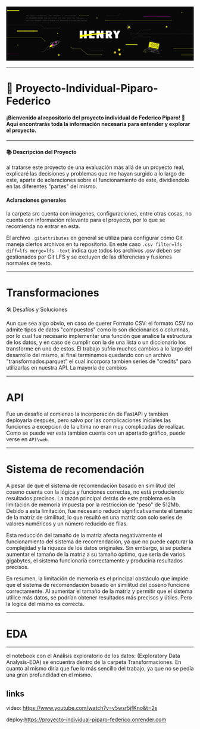 
![BannerHenry](src/Henry/HEADER-BLOG-NEGRO-01.jpg)

---


# 🚀 Proyecto-Individual-Piparo-Federico

####  ¡Bienvenido al repositorio del proyecto individual de Federico Piparo! 🎉 Aquí encontrarás toda la información necesaria para entender y explorar el proyecto.

---

#### 📚 Descripción del Proyecto
al tratarse este proyecto de una evaluación más allá de un proyecto real, explicaré las decisiones y problemas que me hayan surgido a lo largo de este, aparte de aclaraciones sobre el funcionamiento de este, dividiendolo en las diferentes "partes" del mismo.



#### Aclaraciones generales 

la carpeta src cuenta con imagenes, configuraciones, entre otras cosas, no cuenta con información relevante para el proyecto, por lo que se recomienda no entrar en esta.

 El archivo `.gitattributes`  en general se utiliza para configurar cómo Git maneja ciertos archivos en tu repositorio. En este caso `.csv filter=lfs diff=lfs merge=lfs -text` indica que todos los archivos .csv deben ser gestionados por Git LFS y se excluyen de las diferencias y fusiones normales de texto.

---

# Transformaciones


🛠️ Desafíos y Soluciones

Aun que sea algo obvio, en caso de querer 
Formato CSV: el formato CSV no admite tipos de datos "compuestos" como lo son diccionarios o columnas, por lo cual fue necesario implementar una función que analice la estructura de los datos, y en caso de cumplir con la de una lista o un diccionario los transforme en uno de estos. El trabajo sufrio muchos cambios a lo largo del desarrollo del mismo, al final terminamos quedando con un archivo "transformados.parquet" el cual incorpora tambien series de "credits" para utilizarlas en nuestra API. La mayoría de cambios 


---

# API
Fue un desafío al comienzo la incorporación de FastAPI y tambien deployarla después, pero salvo por las complicaciones iniciales las funciones a excepcion de la ultima no eran muy complicadas de realizar. Como se puede ver esta tambien cuenta con un apartado gráfico, puede verse en ``API\web``.


---

# Sistema de recomendación

A pesar de que el sistema de recomendación basado en similitud del coseno cuenta con la lógica y funciones correctas, no está produciendo resultados precisos. La razón principal detrás de este problema es la limitación de memoria impuesta por la restricción de "peso" de 512Mb. Debido a esta limitación, fue necesario reducir significativamente el tamaño de la matriz de similitud, lo que resultó en una matriz con solo series de valores numéricos y un número reducido de filas.

Esta reducción del tamaño de la matriz afecta negativamente el funcionamiento del sistema de recomendación, ya que no puede capturar la complejidad y la riqueza de los datos originales. Sin embargo, si se pudiera aumentar el tamaño de la matriz a su tamaño óptimo, que sería de varios gigabytes, el sistema funcionaría correctamente y produciría resultados precisos.

En resumen, la limitación de memoria es el principal obstáculo que impide que el sistema de recomendación basado en similitud del coseno funcione correctamente. Al aumentar el tamaño de la matriz y permitir que el sistema utilice más datos, se podrían obtener resultados más precisos y útiles. Pero la logica del mismo es correcta. 

---

# EDA
---
el notebook con el Análisis exploratorio de los datos: (Exploratory Data Analysis-EDA) se encuentra dentro de la carpeta Transformaciones.  En cuanto al mismo diría que fue lo más sencillo del trabajo, ya que no se pedía una gran profundidad en el mismo. 

## links

video: https://www.youtube.com/watch?v=v5wsr5jfKno&t=2s

deploy:https://proyecto-individual-piparo-federico.onrender.com
